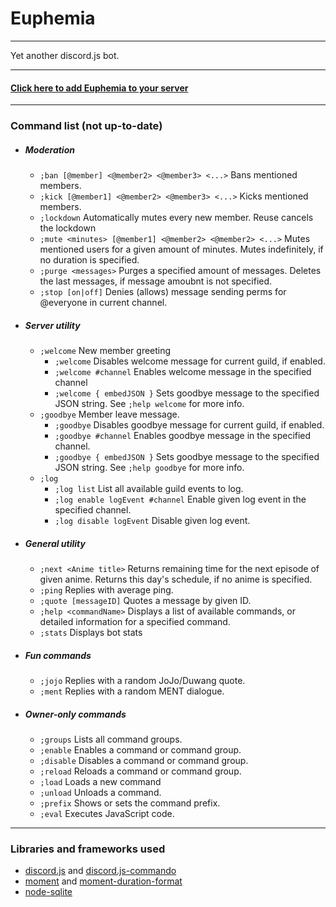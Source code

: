 # Euphemia
***
Yet another discord.js bot.
***
#### [Click here to add Euphemia to your server](https://discordapp.com/oauth2/authorize?client_id=469059467544100864&scope=bot&permissions=2146827511)
***
### Command list (not up-to-date)
*   ##### Moderation
    * `;ban [@member] <@member2> <@member3> <...>` Bans mentioned members.
    * `;kick [@member1] <@member2> <@member3> <...>` Kicks mentioned members.
    * `;lockdown` Automatically mutes every new member. Reuse cancels the lockdown
    * `;mute <minutes> [@member1] <@member2> <@member2> <...>` Mutes mentioned users for a given amount of minutes. Mutes indefinitely, if no duration is specified.
    * `;purge <messages>` Purges a specified amount of messages. Deletes the last messages, if message amoubnt is not specified.
    * `;stop [on|off]` Denies (allows) message sending perms for @everyone in current channel.

*   ##### Server utility
    *  `;welcome` New member greeting
        *  `;welcome` Disables welcome message for current guild, if enabled.
        *  `;welcome #channel` Enables welcome message in the specified channel
        *  `;welcome { embedJSON }` Sets goodbye message to the specified JSON string. See `;help welcome` for more info.
    *  `;goodbye` Member leave message.
        *  `;goodbye` Disables goodbye message for current guild, if enabled.
        *  `;goodbye #channel` Enables goodbye message in the specified channel.
        *  `;goodbye { embedJSON }` Sets goodbye message to the specified JSON string. See `;help goodbye` for more info.
    * `;log`
        * `;log list` List all available guild events to log.
        * `;log enable logEvent #channel` Enable given log event in the specified channel.
        * `;log disable logEvent` Disable given log event.

*   ##### General utility
    * `;next <Anime title>` Returns remaining time for the next episode of given anime. Returns this day's schedule, if no anime is specified.
    * `;ping` Replies with average ping.
    * `;quote [messageID]` Quotes a message by given ID.
    * `;help <commandName>` Displays a list of available commands, or detailed information for a specified command.
    * `;stats` Displays bot stats

*   ##### Fun commands
    * `;jojo` Replies with a random JoJo/Duwang quote.
    * `;ment` Replies with a random MENT dialogue.

*   ##### Owner-only commands
    * `;groups` Lists all command groups.
    * `;enable` Enables a command or command group.
    * `;disable` Disables a command or command group.
    * `;reload` Reloads a command or command group.
    * `;load` Loads a new command
    * `;unload` Unloads a command.
    * `;prefix` Shows or sets the command prefix.
    * `;eval` Executes JavaScript code.
***
### Libraries and frameworks used
* [discord.js](https://github.com/discordjs/discord.js/) and [discord.js-commando](https://github.com/discordjs/Commando)
* [moment](https://github.com/moment/moment/) and [moment-duration-format](https://github.com/jsmreese/moment-duration-format)
*   [node-sqlite](https://github.com/kriasoft/node-sqlite/)

